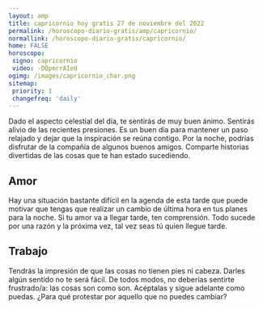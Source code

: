 ```yaml
---
layout: amp
title: capricornio hoy gratis 27 de noviembre del 2022 
permalink: /horoscopo-diario-gratis/amp/capricornio/
normallink: /horoscopo-diario-gratis/capricornio/
home: FALSE
horoscopo:
 signo: capricornio
 video: -DQpmrrAIeU
ogimg: /images/capricornio_char.png
sitemap:
 priority: 1
 changefreq: 'daily'
---
```



Dado el aspecto celestial del día, te sentirás de muy buen ánimo. Sentirás alivio de las recientes presiones. Es un buen día para mantener un paso relajado y dejar que la inspiración se reúna contigo. Por la noche, podrías disfrutar de la compañía de algunos buenos amigos. Comparte historias divertidas de las cosas que te han estado sucediendo.

## Amor

Hay una situación bastante difícil en la agenda de esta tarde que puede motivar que tengas que realizar un cambio de última hora en tus planes para la noche. Si tu amor va a llegar tarde, ten comprensión. Todo sucede por una razón y la próxima vez, tal vez seas tú quien llegue tarde.

## Trabajo

Tendrás la impresión de que las cosas no tienen pies ni cabeza. Darles algún sentido no te será fácil. De todos modos, no deberías sentirte frustrado/a: las cosas son como son. Acéptalas y sigue adelante como puedas. ¿Para qué protestar por aquello que no puedes cambiar?